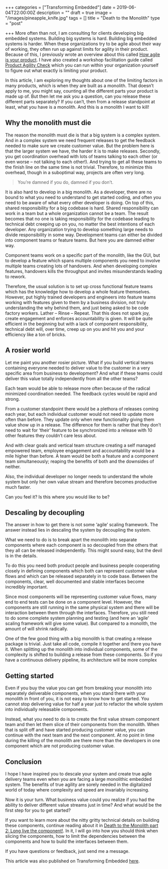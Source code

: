 +++
categories = ["Transforming Embedded"]
date = 2019-06-04T22:00:00Z
description = ""
draft = true
image = "/images/pineapple_knife.jpg"
tags = []
title = "Death to the Monolith"
type = "post"

+++
More often than not, I am consulting for clients developing big embedded systems. Building big systems is hard. Building big embedded systems is harder. When these organizations try to be agile about their way of working, they often run up against limits for agility in their product. Because of this, I previously wrote an overview about this called [How agile is your product](https://transformingembedded.sigmatechnology.se/insight-post/how-agile-is-your-product/). I have also created a workshop facilitation guide called [Product Agility Check](https://transformingembedded.sigmatechnology.se/insight-post/product-agility-check/) which you can run within your organization yourself to figure out what exactly is limiting your product.

In this article, I am exploring my thoughts about one of the limiting factors in many products, which is when they are built as a monolith. That doesn’t apply to me, you might say, counting all the different parts your product is made up of. But then let me ask you a question, can you release these different parts separately? If you can’t, then from a release standpoint at least, what you have is a monolith. And this is a monolith I want to kill!

## Why the monolith must die

The reason the monolith must die is that a big system is a complex system. And in a complex system we need frequent releases to get the feedback needed to make sure we create customer value. But the problem here is that the larger system we have, the harder it is to make releases. Secondly, you get coordination overhead with lots of teams talking to each other (or even worse – not talking to each other!). And trying to get all these teams to the finish line on the same time is not trivial. Therefore, to minimize this overhead, though in a suboptimal way, projects are often very long.

> You’re damned if you do, damned if you don’t.

It is also hard to develop in a big monolith. As a developer, there are no bound to what you need to understand to get started coding, and often you need to be aware of what every other developer is doing. On top of this, shared responsibility for a big codebase is hard. Shared responsibility can work in a team but a whole organization cannot be a team. The result becomes that no one is taking responsibility for the codebase leading to technical debt creeping up on you, no matter the best intentions of each developer. Any organization trying to develop something large needs to divide responsibility in some way. Development teams can either be divided into component teams or feature teams. But here you are damned either way.

Component teams work on a specific part of the monolith, like the GUI, but to develop a feature which spans multiple components you need to involve multiple teams creating lots of handovers. And when developing complex features, handovers kills the throughput and invites misunderstands leading to rework.

Therefore, the usual solution is to set up cross functional feature teams which has the knowledge how to develop a whole feature themselves. However, put highly trained developers and engineers into feature teams working with features given to them by a business division, not truly understanding the why behind them, and just being asked to be code factory workers. Lather – Rinse – Repeat. That this does not spark joy, create engagement and enforces accountability is given. It will be quite efficient in the beginning but with a lack of component responsibility, technical debt will, over time, creep up on you and hit you and your efficiency like a ton of bricks.

## A rosier world

Let me paint you another rosier picture. What if you build vertical teams containing everyone needed to deliver value to the customer in a very specific area from business to development? And what if these teams could deliver this value totally independently from all the other teams?

Each team would be able to release more often because of the radical minimized coordination needed. The feedback cycles would be rapid and strong.

From a customer standpoint there would be a plethora of releases coming each year, but each individual customer would not need to update more often than before. They update only when new functionality giving them value show up in a release. The difference for them is rather that they don’t need to wait for ‘their’ feature to be synchronized into a release with 10 other features they couldn’t care less about.

And with clear goals and vertical team structure creating a self managed empowered team, employee engagement and accountability would be a mile higher than before. A team would be both a feature and a component team simultaneously; reaping the benefits of both and the downsides of neither.

Also, the individual developer no longer needs to understand the whole system but only her own value stream and therefore becomes productive much faster.

Can you feel it? Is this where you would like to be?

## Descaling by decoupling

The answer in how to get there is not some ‘agile’ scaling framework. The answer instead lies in descaling the system by decoupling the system.

What we need to do is to break apart the monolith into separate components where each component is so decoupled from the others that they all can be released independently. This might sound easy, but the devil is in the details.

To do this you need both product people and business people cooperating closely in defining components which both can represent customer value flows and which can be released separately in to code base. Between the components, clear, well documented and stable interfaces become incredibly important.

Since most components will be representing customer value flows, many end to end tests can be done on a component level. However, the components are still running in the same physical system and there will be interaction between them through the interfaces. Therefore, you still need to do some complete system planning and testing (and here an ‘agile’ scaling framework will give some value). But compared to a monolith, the amount of will shrink radically.

One of the few good thing with a big monolith is that creating a release package is trivial. Just take all code, compile it together and there you have it. When splitting up the monolith into individual components, some of the complexity is shifted to building a release from these components. So if you have a continuous delivery pipeline, its architecture will be more complex

## Getting started

Even if you buy the value you can get from breaking your monolith into separately deliverable components, when you stand there with your monolith in front of you, it is not easy to know how to get started. You cannot stop delivering value for half a year just to refactor the whole system into individually releasable components.

Instead, what you need to do is to create the first value stream component team and then let them slice of their components from the monolith. When that is split off and have started producing customer value, you can continue with the next team and the next component. At no point in time during the killing of the monolith are there more than the developers in one component which are not producing customer value.

## Conclusion

I hope I have inspired you to descale your system and create true agile delivery teams even when you are facing a large monolithic embedded system. The benefits of true agility are sorely needed in the digitalized world of today where complexity and speed are invariably increasing.

Now it is your turn. What business value could you realize if you had the ability to deliver different value streams just in time? And what would be the first step for you to get started?

If you want to learn more about the nitty gritty technical details on building these components, continue reading about it in [Death to the Monolith part 2: Long live the component!](https://transformingembedded.sigmatechnology.se/insight-post/death-to-the-mon%E2%80%A6ve-the-component/). In it, I will go into how you should think when slicing the components, how to limit the dependencies between the components and how to build the interfaces between them.

If you have questions or feedback, just send me a message.

This article was also published on Transforming Embedded [here](https://transformingembedded.sigmatechnology.se/insight-post/death-to-the-monolith/ "Death to the Monolith").